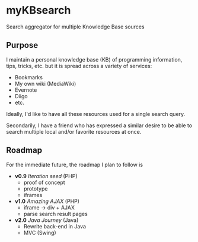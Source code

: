 myKBsearch
==========

Search aggregator for multiple Knowledge Base sources

## Purpose

I maintain a personal knowledge base (KB) of programming information,
tips, tricks, etc. but it is spread across a variety of services:

-	Bookmarks
-	My own wiki (MediaWiki)
-	Evernote
-	Diigo
-	etc.

Ideally, I'd like to have all these resources used for a single search
query.

Secondarily, I have a friend who has expressed a similar desire to be
able to search multiple local and/or favorite resources at once.

## Roadmap

For the immediate future, the roadmap I plan to follow is

+	**v0.9** *Iteration seed* (PHP)
	+	proof of concept
	+	prototype
	+ iframes
+	**v1.0** *Amazing AJAX* (PHP)
	+	iframe -> div + AJAX
	+ parse search result pages
+	**v2.0** *Java Journey* (Java)
	+ Rewrite back-end in Java
	+ MVC (Swing)
